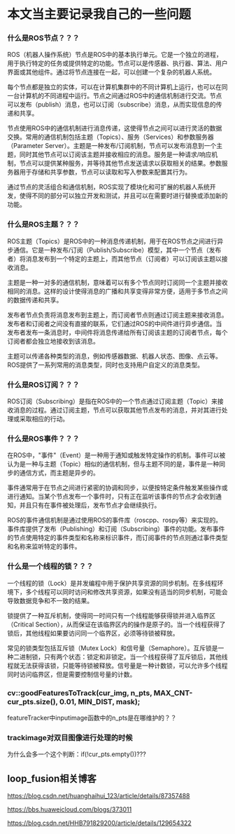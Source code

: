 # 本文当主要记录我自己的一些问题

### 什么是ROS节点？？？

ROS（机器人操作系统）节点是ROS中的基本执行单元。它是一个独立的进程，用于执行特定的任务或提供特定的功能。节点可以是传感器、执行器、算法、用户界面或其他组件。通过将节点连接在一起，可以创建一个复杂的机器人系统。

每个节点都是独立的实体，可以在计算机集群中的不同计算机上运行，也可以在同一台计算机的不同进程中运行。节点之间通过ROS中的通信机制进行交流。节点可以发布（publish）消息，也可以订阅（subscribe）消息，从而实现信息的传递和共享。

节点使用ROS中的通信机制进行消息传递，这使得节点之间可以进行灵活的数据交换。常用的通信机制包括主题（Topics）、服务（Services）和参数服务器（Parameter Server）。主题是一种发布/订阅机制，节点可以发布消息到一个主题，同时其他节点可以订阅该主题并接收相应的消息。服务是一种请求/响应机制，节点可以提供某种服务，并等待其他节点发送请求以获取相关的结果。参数服务器用于存储和共享参数，节点可以读取和写入参数来配置其行为。

通过节点的灵活组合和通信机制，ROS实现了模块化和可扩展的机器人系统开发，使得不同的部分可以独立开发和测试，并且可以在需要时进行替换或添加新的功能。

### 什么是ROS主题？？？

ROS主题（Topics）是ROS中的一种消息传递机制，用于在ROS节点之间进行异步通信。它是一种发布/订阅（Publish/Subscribe）模型，其中一个节点（发布者）将消息发布到一个特定的主题上，而其他节点（订阅者）可以订阅该主题以接收消息。

主题是一种一对多的通信机制，意味着可以有多个节点同时订阅同一个主题并接收相同的消息。这样的设计使得消息的广播和共享变得非常方便，适用于多节点之间的数据传递和共享。

发布者节点负责将消息发布到主题上，而订阅者节点则通过订阅主题来接收消息。发布者和订阅者之间没有直接的联系，它们通过ROS的中间件进行异步通信。当发布者发布一条消息时，中间件将消息传递给所有订阅该主题的订阅者节点，每个订阅者都会独立地接收到该消息。

主题可以传递各种类型的消息，例如传感器数据、机器人状态、图像、点云等。ROS提供了一系列常用的消息类型，同时也支持用户自定义的消息类型。

### 什么是ROS订阅？？？

ROS订阅（Subscribing）是指在ROS中的一个节点通过订阅主题（Topic）来接收消息的过程。通过订阅主题，节点可以获取其他节点发布的消息，并对其进行处理或采取相应的行动。

### 什么是ROS事件？？？

在ROS中，"事件"（Event）是一种用于通知或触发特定操作的机制。事件可以被认为是一种与主题（Topic）相似的通信机制，但与主题不同的是，事件是一种同步的通信方式，而主题是异步的。

事件通常用于在节点之间进行紧密的协调和同步，以便按特定条件触发某些操作或进行通知。当某个节点发布一个事件时，只有正在监听该事件的节点才会收到通知，并且只有在事件被处理后，发布节点才会继续执行。

ROS的事件通信机制是通过使用ROS的事件库（roscpp、rospy等）来实现的。事件库提供了发布（Publishing）和订阅（Subscribing）事件的功能。发布事件的节点使用特定的事件类型和名称来标识事件，而订阅事件的节点则通过事件类型和名称来监听特定的事件。

### 什么是一个线程的锁？？？

一个线程的锁（Lock）是并发编程中用于保护共享资源的同步机制。在多线程环境下，多个线程可以同时访问和修改共享资源，如果没有适当的同步机制，可能会导致数据竞争和不一致的结果。

锁提供了一种互斥机制，使得同一时间只有一个线程能够获得锁并进入临界区（Critical Section），从而保证在该临界区内的操作是原子的。当一个线程获得了锁后，其他线程如果要访问同一个临界区，必须等待锁被释放。

常见的锁类型包括互斥锁（Mutex Lock）和信号量（Semaphore）。互斥锁是一种二进制锁，只有两个状态：锁定和非锁定。当一个线程获得了互斥锁后，其他线程就无法获得该锁，只能等待锁被释放。信号量是一种计数锁，可以允许多个线程同时访问临界区，但是需要控制信号量的计数。

### cv::goodFeaturesToTrack(cur_img, n_pts, MAX_CNT-cur_pts.size(), 0.01, MIN_DIST, mask);

featureTracker中inputimage函数中的n_pts是在哪维护的？？

### trackimage对双目图像进行处理的时候

为什么会多一个这个判断：if(!cur_pts.empty())???

## loop_fusion相关博客

https://blog.csdn.net/huanghaihui_123/article/details/87357488

https://bbs.huaweicloud.com/blogs/373011

https://blog.csdn.net/HHB791829200/article/details/129654322
